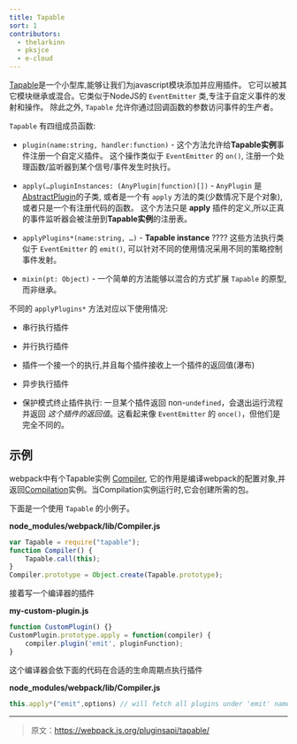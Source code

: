 ```yaml
---
title: Tapable
sort: 1
contributors:
  - thelarkinn
  - pksjce
  - e-cloud
---
```


[Tapable](https://github.com/webpack/tapable)是一个小型库,能够让我们为javascript模块添加并应用插件。
它可以被其它模块继承或混合。它类似于NodeJS的 `EventEmitter` 类,专注于自定义事件的发射和操作。
除此之外, `Tapable` 允许你通过回调函数的参数访问事件的生产者。

`Tapable` 有四组成员函数:

* `plugin(name:string, handler:function)` - 这个方法允许给**Tapable实例**事件注册一个自定义插件。
这个操作类似于 `EventEmitter` 的 `on()`, 注册一个处理函数/监听器到某个信号/事件发生时执行。

* `apply(…pluginInstances: (AnyPlugin|function)[])` - `AnyPlugin` 是[AbstractPlugin](https://github.com/webpack/webpack/blob/master/lib/AbstractPlugin.js)的子类, 或者是一个有 `apply` 方法的类(少数情况下是个对象),或者只是一个有注册代码的函数。
这个方法只是 **apply** 插件的定义,所以正真的事件监听器会被注册到**Tapable实例**的注册表。

* `applyPlugins*(name:string, …)` - **Tapable instance** ????
这些方法执行类似于 `EventEmitter` 的 `emit()`, 可以针对不同的使用情况采用不同的策略控制事件发射。

* `mixin(pt: Object)` - 一个简单的方法能够以混合的方式扩展 `Tapable` 的原型,而非继承。

不同的 `applyPlugins*` 方法对应以下使用情况:

* 串行执行插件

* 并行执行插件

* 插件一个接一个的执行,并且每个插件接收上一个插件的返回值(瀑布)

* 异步执行插件

* 保护模式终止插件执行: 一旦某个插件返回 non-`undefined`，会退出运行流程并返回 *这个插件的返回值*。这看起来像 `EventEmitter` 的 `once()`，但他们是完全不同的。

## 示例
webpack中有个Tapable实例 [Compiler](./compiler), 它的作用是编译webpack的配置对象,并返回[Compilation](./compilation)实例。当Compilation实例运行时,它会创建所需的包。

下面是一个使用 `Tapable` 的小例子。

**node_modules/webpack/lib/Compiler.js**

```javascript
var Tapable = require("tapable");
function Compiler() {
	Tapable.call(this);
}
Compiler.prototype = Object.create(Tapable.prototype);
```

接着写一个编译器的插件

**my-custom-plugin.js**

```javascript
function CustomPlugin() {}
CustomPlugin.prototype.apply = function(compiler) {
    compiler.plugin('emit', pluginFunction);
}
```

这个编译器会依下面的代码在合适的生命周期点执行插件

**node_modules/webpack/lib/Compiler.js**

```javascript
this.apply*("emit",options) // will fetch all plugins under 'emit' name and run them.
```

***

> 原文：https://webpack.js.org/pluginsapi/tapable/